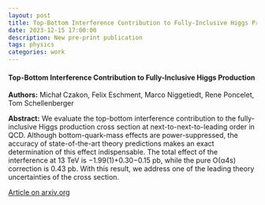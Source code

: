 ```yaml
---
layout: post
title: Top-Bottom Interference Contribution to Fully-Inclusive Higgs Production 
date: 2023-12-15 17:00:00
description: New pre-print publication
tags: physics 
categories: work
---
```


<h4> Top-Bottom Interference Contribution to Fully-Inclusive Higgs Production </h4>

<b>Authors:</b> Michał Czakon, Felix Eschment, Marco Niggetiedt, Rene Poncelet, Tom Schellenberger

<b>Abstract:</b> We evaluate the top-bottom interference contribution to the fully-inclusive Higgs production cross section at next-to-next-to-leading order in QCD. Although bottom-quark-mass effects are power-suppressed, the accuracy of state-of-the-art theory predictions makes an exact determination of this effect indispensable. The total effect of the interference at 13 TeV is −1.99(1)+0.30−0.15 pb, while the pure O(α4s) correction is 0.43 pb. With this result, we address one of the leading theory uncertainties of the cross section.
 
<a href="https://arxiv.org/abs/2312.09896">Article on arxiv.org</a>
